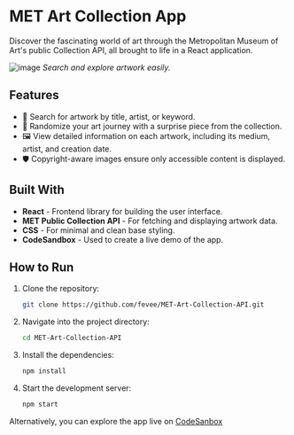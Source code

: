 # MET Art Collection App  

Discover the fascinating world of art through the Metropolitan Museum of Art's public Collection API, all brought to life in a React application.  

![image](https://github.com/user-attachments/assets/cd271f00-aef4-468d-81d1-881fff3f8e00)
*Search and explore artwork easily.*  

## Features  
- 🎨 Search for artwork by title, artist, or keyword.  
- 🎲 Randomize your art journey with a surprise piece from the collection.  
- 🖼️ View detailed information on each artwork, including its medium, artist, and creation date.  
- 🛡️ Copyright-aware images ensure only accessible content is displayed.  

## Built With  
- **React** - Frontend library for building the user interface.  
- **MET Public Collection API** - For fetching and displaying artwork data.  
- **CSS** - For minimal and clean base styling.  
- **CodeSandbox** - Used to create a live demo of the app.  

## How to Run  

1. Clone the repository:  
   ```bash  
   git clone https://github.com/fevee/MET-Art-Collection-API.git
2. Navigate into the project directory:
   ```bash  
   cd MET-Art-Collection-API  
3. Install the dependencies:
   ```bash  
   npm install
4. Start the development server:
   ```bash  
   npm start

Alternatively, you can explore the app live on [CodeSanbox](https://codesandbox.io/p/github/fevee/MET-Art-Collection-API)
